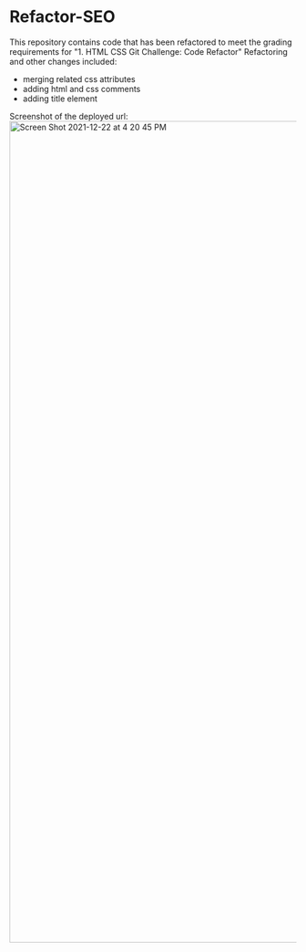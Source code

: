 # Refactor-SEO
This repository contains code that has been refactored to meet the grading requirements for "1. HTML CSS Git Challenge: Code Refactor"
Refactoring and other changes included:
- merging related css attributes
- adding html and css comments 
- adding title element 

Screenshot of the deployed url:
<img width="1440" alt="Screen Shot 2021-12-22 at 4 20 45 PM" src="https://user-images.githubusercontent.com/95835120/147163734-a2acc17f-5bc7-4b29-953b-cc0c103d073c.png">
